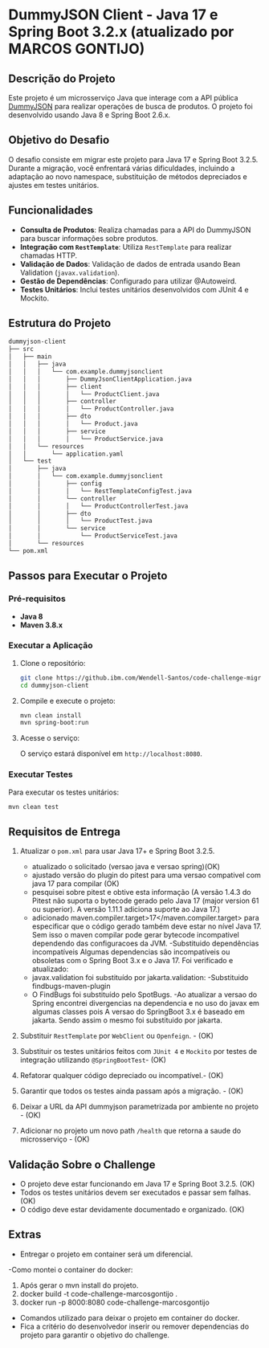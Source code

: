 
# DummyJSON Client - Java 17 e Spring Boot 3.2.x (atualizado por MARCOS GONTIJO)

## Descrição do Projeto

Este projeto é um microsserviço Java que interage com a API pública [DummyJSON](https://dummyjson.com/docs/products) para realizar operações de busca de produtos. O projeto foi desenvolvido usando Java 8 e Spring Boot 2.6.x.

## Objetivo do Desafio

O desafio consiste em migrar este projeto para Java 17 e Spring Boot 3.2.5. Durante a migração, você enfrentará várias dificuldades, incluindo a adaptação ao novo namespace, substituição de métodos depreciados e ajustes em testes unitários.

## Funcionalidades

- **Consulta de Produtos**: Realiza chamadas para a API do DummyJSON para buscar informações sobre produtos.
- **Integração com `RestTemplate`**: Utiliza `RestTemplate` para realizar chamadas HTTP.
- **Validação de Dados**: Validação de dados de entrada usando Bean Validation (`javax.validation`).
- **Gestão de Dependências**: Configurado para utilizar @Autoweird.
- **Testes Unitários**: Inclui testes unitários desenvolvidos com JUnit 4 e Mockito.

## Estrutura do Projeto

```bash
dummyjson-client
├── src
│   ├── main
│   │   ├── java
│   │   │   └── com.example.dummyjsonclient
│   │   │       ├── DummyJsonClientApplication.java
│   │   │       ├── client
│   │   │       │   └── ProductClient.java
│   │   │       ├── controller
│   │   │       │   └── ProductController.java
│   │   │       ├── dto
│   │   │       │   └── Product.java
│   │   │       ├── service
│   │   │       │   └── ProductService.java
│   │   └── resources
│   │       └── application.yaml
│   └── test
│       ├── java
│       │   └── com.example.dummyjsonclient
│       │       ├── config
│       │       │   └── RestTemplateConfigTest.java
│       │       └── controller
│       │       │   └── ProductControllerTest.java
│       │       ├── dto
│       │       │   └── ProductTest.java
│       │       └── service
│       │           └── ProductServiceTest.java
│       └── resources
└── pom.xml
```

## Passos para Executar o Projeto

### Pré-requisitos

- **Java 8**
- **Maven 3.8.x**

### Executar a Aplicação

1. Clone o repositório:

    ```bash
    git clone https://github.ibm.com/Wendell-Santos/code-challenge-migration.git
    cd dummyjson-client
    ```

2. Compile e execute o projeto:

    ```bash
    mvn clean install
    mvn spring-boot:run
    ```

3. Acesse o serviço:

    O serviço estará disponível em `http://localhost:8080`.

### Executar Testes

Para executar os testes unitários:

```bash
mvn clean test
```

## Requisitos de Entrega

1. Atualizar o `pom.xml` para usar Java 17+ e Spring Boot 3.2.5.
   - atualizado o solicitado (versao java e versao spring)(OK)
   - ajustado versão do plugin do pitest para uma versao compativel com java 17 para compilar (OK)
   - pesquisei sobre pitest e obtive esta informação
   (A versão 1.4.3 do Pitest não suporta o bytecode gerado pelo Java 17 (major version 61 ou superior). A versão 1.11.1 adiciona suporte ao Java 17.)
   - adicionado maven.compiler.target>17</maven.compiler.target> para especificar que o código gerado também deve estar no nível Java 17. Sem isso o maven compilar pode gerar bytecode incompativel dependendo das configuracoes da JVM.
   -Substituido dependências incompatíveis
      Algumas dependencias são incompatíveis ou obsoletas com o Spring Boot 3.x e o Java 17. Foi verificado e atualizado:
    - javax.validation foi substituído por jakarta.validation:
     -Substituido findbugs-maven-plugin    
     - O FindBugs foi substituído pelo SpotBugs.
     -Ao atualizar a versao do Spring encontrei divergencias na dependencia e no uso do javax em algumas classes pois A versao do SpringBoot 3.x é baseado em jakarta. Sendo assim o mesmo foi substituido por jakarta.
   

2. Substituir `RestTemplate` por `WebClient` ou `Openfeign`. - (OK)
3. Substituir os testes unitários feitos com `JUnit 4` e `Mockito` por testes de integração utilizando `@SpringBootTest`-  (OK)
4. Refatorar qualquer código depreciado ou incompatível.- (OK)
5. Garantir que todos os testes ainda passam após a migração. - (OK)
6. Deixar a URL da API dummyjson parametrizada por ambiente no projeto - (OK)
7. Adicionar no projeto um novo path `/health` que retorna a saude do microsserviço - (OK)

## Validação Sobre o Challenge

- O projeto deve estar funcionando em Java 17 e Spring Boot 3.2.5. (OK)
- Todos os testes unitários devem ser executados e passar sem falhas. (OK)
- O código deve estar devidamente documentado e organizado. (OK)

## Extras

- Entregar o projeto em container será um diferencial.
  
-Como montei o container do docker:
1. Após gerar o mvn install do projeto.
2. docker build -t code-challenge-marcosgontijo .
3. docker run -p 8000:8080 code-challenge-marcosgontijo

- Comandos utilizado para deixar o projeto em container do docker.
- Fica a critério do desenvolvedor inserir ou remover dependencias do projeto para garantir o objetivo do challenge.
